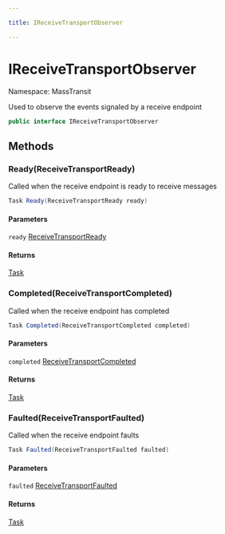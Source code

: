 ```yaml
---

title: IReceiveTransportObserver

---
```


# IReceiveTransportObserver

Namespace: MassTransit

Used to observe the events signaled by a receive endpoint

```csharp
public interface IReceiveTransportObserver
```

## Methods

### **Ready(ReceiveTransportReady)**

Called when the receive endpoint is ready to receive messages

```csharp
Task Ready(ReceiveTransportReady ready)
```

#### Parameters

`ready` [ReceiveTransportReady](../masstransit/receivetransportready)<br/>

#### Returns

[Task](https://learn.microsoft.com/en-us/dotnet/api/system.threading.tasks.task)<br/>

### **Completed(ReceiveTransportCompleted)**

Called when the receive endpoint has completed

```csharp
Task Completed(ReceiveTransportCompleted completed)
```

#### Parameters

`completed` [ReceiveTransportCompleted](../masstransit/receivetransportcompleted)<br/>

#### Returns

[Task](https://learn.microsoft.com/en-us/dotnet/api/system.threading.tasks.task)<br/>

### **Faulted(ReceiveTransportFaulted)**

Called when the receive endpoint faults

```csharp
Task Faulted(ReceiveTransportFaulted faulted)
```

#### Parameters

`faulted` [ReceiveTransportFaulted](../masstransit/receivetransportfaulted)<br/>

#### Returns

[Task](https://learn.microsoft.com/en-us/dotnet/api/system.threading.tasks.task)<br/>
